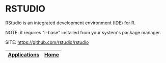 # RSTUDIO

 RStudio is an integrated development environment (IDE) for R.

 NOTE: it requires "r-base" installed from your system's package manager.

 SITE: https://github.com/rstudio/rstudio

 | [Applications](https://portable-linux-apps.github.io/apps.html) | [Home](https://portable-linux-apps.github.io)
 | --- | --- |

